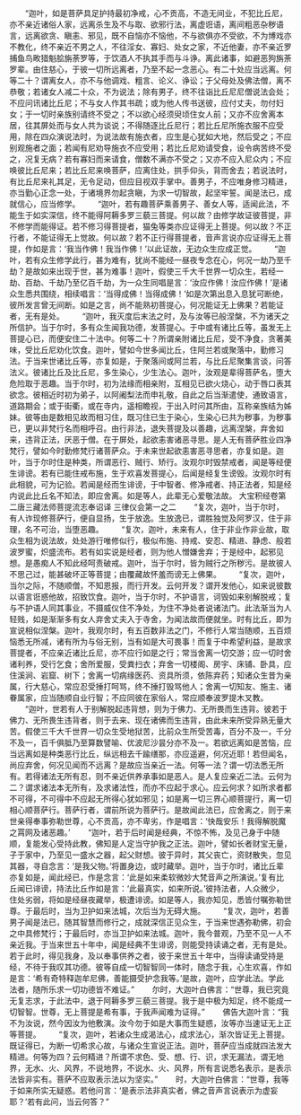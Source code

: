 <!-- { "loadSidebar": true } -->
　　“迦叶，如是菩萨具足护持最初净戒，心不贡高，不造无间业，不犯比丘尼，亦不亲近诸俗人家，远离杀生及不与取、欲邪行法，离虚诳语，离间粗恶杂秽语言，远离欲贪、瞋恚、邪见，既不自恼亦不恼他，不与欲俱亦不受欲，不为博戏亦不教化，终不亲近不男之人，不往淫女、寡妇、处女之家，不近他妻，亦不亲近罗捕鱼鸟畋猎魁脍旃荼罗等，于饮酒人不执其手而与斗诤。离此诸事，如避恶狗旃荼罗辈。由住慈心，于彼一切所远离者，乃至不起一念恶心。有二十处应当远离。何等二十？谓离女人，亦不与他调戏、粗言、论义、诤讼；于父母处及佛法僧，离不恭敬；若诸女人减二十众，不为说法；除有男子，终不往诣比丘尼尼僧说法会处；不应问讯诸比丘尼；不与女人作其书疏；或为他人传书送彼，应付丈夫，勿付妇女；于一切时亲族别请终不受之；不以欲心经须臾顷住女人前；又亦不应舍离本居，往其屏处而与女人共为谈说；不得随逐比丘尼行；若比丘尼所施衣服不应受用，除在四众演说法时，为说法故有施衣者，应生是心犹如大地，然后受之；不应别观施者之面；若闻有尼劝导施衣不应受用；若比丘尼劝请受食，设令病苦终不受之，况复无病？若有寡妇而来请食，僧数不满亦不受之；又亦不应入尼众内；不应唤彼比丘尼来；若比丘尼来唤菩萨，应离住处，拱手仰头，背而舍去；若说法时，有比丘尼来礼其足，无令足动，但应目视双手掌中。善男子，不应唯身修习精进，亦当勤心正念一处，于诸境界勿起贪瞋，为求一切智故，起坚牢誓。闻是法已，成就信心，应当修学。
　　“迦叶，若有趣菩萨乘善男子、善女人等，适闻此法，不能生于如实深信，终不能得阿耨多罗三藐三菩提。何以故？由修学故证彼菩提，非不修学而能得证。若不修习得菩提者，猫兔等类亦应证得无上菩提。何以故？不正行者，不能证得无上觉故。何以故？若不正行得菩提者，音声言说亦应证得无上菩提，作如是言：‘我当作佛！我当作佛！’以此证故，无边众生应成正觉。
　　“迦叶，若有众生修学此行，甚为难有，犹尚不能经一昼夜专念在心，何况一劫乃至千劫？是故如来出现于世，甚为难事！迦叶，假使三千大千世界一切众生，若经一劫、百劫、千劫乃至亿百千劫，为一众生同唱是言：‘汝应作佛！汝应作佛！’是诸众生悉共围绕，相续唱言：‘当得成佛！当得成佛！’如是次第出息入息犹可断绝，彼所发言曾无间断。如是之言，尚不能熟初菩提心，何况能证无上佛果？若能证者，无有是处。
　　“迦叶，我灭度后末法之时，及与汝等已般涅槃，不为诸天之所信护。当于尔时，多有众生闻我功德，发菩提心。于中或有诸比丘等，虽发无上菩提心已，而便安住二十法中。何等二十？所谓亲附诸比丘尼，受不净食，贪著美味，受比丘尼劝化饮食。迦叶，譬如今世多闻比丘，住阿兰若或聚落中，勤修习法。于当来世诸比丘等，亦复如是，于聚落间或阿兰若，与比丘尼聚集言谈，问答法义。彼诸比丘及比丘尼，多生染心，少生法心。迦叶，汝观是辈得菩萨名，堕大危险取于恶趣。当于尔时，初为法缘而相亲附，互相见已欲火烧心，动于唇口表其欲念。彼相近时初为弟子，以阿阇梨法而申礼敬，自此之后当渐遣使，通致语言，道路期会；或于街衢，或在寺内，遥相瞻视，于出入时问其所由，互称亲族结为姊妹。彼等由是数相见故而相习住，既习住已生于染心，生染心已共为秽事，为秽事已，更以非梵行名而相呼召。由行非法，退失菩提及以善趣，远离涅槃，弃舍如来，违背正法，厌恶于僧。在于屏处，起欲恚害诸恶寻思。是人无有菩萨胜业四净梵行，譬如今时勤修梵行诸菩萨众。于未来世起欲恚害恶寻思者，亦复如是。迦叶，当于尔时住是种类，所谓恶行、贼行、矫行。汝观尔时毁禁戒者，闻是等经便生诽谤。若有已能住戒布施，生于欢喜发菩提心，后闻是经复生谤毁。汝观尔时有此相貌，可为记验。若闻是经而生诽谤，于中智者、修净戒者、持正法者，知是经内说此比丘名不知法，即应舍离。如是等人，此辈无心爱敬法故。
大宝积经卷第二唐三藏法师菩提流志奉诏译
三律仪会第一之二
　　“复次，迦叶，当于尔时，有人诈现修菩萨行，便自显扬，生于放逸。生放逸已，谓胜独觉及阿罗汉，住于非理，名不可治，当堕恶趣。
　　“复次，迦叶，未来有人，住于非业作非业故，取众生相为说法故，处处游行唯修似行，极似布施、持戒、安忍、精进、静虑、般若波罗蜜，炽盛流布。若有如实说是经者，则为他人憎嫌舍弃；于是经中，起邪见想。是愚痴人不知此经呵责破戒。迦叶，当于尔时，皆为贼行之所秽污。是故彼人不思己过，能甚破坏正等菩提；由覆藏故怀羞而谤无上佛果。
　　“复次，迦叶，当尔之际，不随顺僧，不知恩报，而行开发。云何开发？谓开发他心，如来说彼数以语言诳惑他故，招致饮食。迦叶，当于尔时，不护语言，诃毁如来别解脱戒；复与不护语人同其事业，不摄威仪住不净处，为住不净处者说诸法门。此法渐当为人轻贱，如是渐渐多有女人弃舍丈夫入于寺舍，为闻法故而便就坐。时有比丘，即为宣说相似涅槃。迦叶，我观尔时，有五百数非法之门，不修行人常当随顺，五百烦恼悉无所减，诸有所为与俗无别，当有如是大可畏事！而复于中希望利益，是故求菩提者，不应亲近诸比丘尼，亦不应行如是之行；常当舍离一切交游；应一切时舍诸利养，受行乞食；舍所爱服，受粪扫衣；弃舍一切楼阁、房宇、床铺、卧具，应住溪涧、岩窟、树下；舍离一切病缘医药、资具所须，依陈弃药；知诸众生昔为亲属，行大慈心，常应忍受捶打呵骂，终不捶打毁骂他人；舍离一切知友、施主、诸眷属家，应当随顺自业行智；不应同彼在家俗人，常应顺奉波罗提木叉教。
　　“迦叶，世若有人于别解脱起违背想，则为于佛力、无所畏而生违背。彼若于佛力、无所畏生违背者，则于去来、现在诸佛而生违背，由此未来所受异熟无量大苦。假使三千大千世界一切众生受地狱苦，比前众生所受苦毒，百分不及一，千分不及一，百千俱胝乃至算数譬喻、优波尼沙昙分亦不及一。若欲远离如是苦恼，应当远离如是种类恶行比丘，纵远相去千踰缮那，亦应遥避，何况近耶！若但闻名，尚应弃舍，何况见闻而不远离？是故应当亲近一法。何等一法？谓一切法悉无所有。若得诸法无所有忍，则不亲近供养承事如是恶人。是人复应亲近二法。云何为二？谓求诸法本无所有，及求诸法性，而亦不应起于求心。应云何求？如所求者都不可得，不可得中不应起无所得心犹如邪见；如是离一切三界心顺菩提行，离一切相心顺菩萨行。菩萨行者，谓前所说为菩萨行。是故闻此法已，应舍离之，则于来世亲得奉事弥勒世尊，心不贡高，亦不卑劣，作是唱言：‘快哉安乐！我得解脱魔之罥网及诸恶趣。’
　　“迦叶，若于后时闻是经典，不惊不怖，及见己身于中随顺，复能发心受持此教，佛知是人定当守护我之正法。迦叶，譬如长者财宝无量，子于家中，乃至见一盛水之器，起父财想。彼于异时，其父丧亡，资财散失，忽见其器，寻自念言：‘是我父物。’将置身边，或时藏举。迦叶，当于尔时，诸比丘辈亦复如是，闻此经已，作是念言：‘此是如来柔软微妙大梵音声之所演说。’复有比丘闻已诽谤，持法比丘作如是言：‘此最真实，如来所说。’彼持法者，人众微少，住处劣弱，将如是经昼夜藏举，极遭诽谤。如是等人，我亦知见，悉皆付嘱弥勒世尊。于最后时，当为卫护如来法城，次后当为无碍大施。
　　“复次，迦叶，若善男子闻是法已，随其智慧而修行之，成就深信正见众生，于当来世遇弥勒佛，初会之中具修梵行；于最后时，亦当卫护如来法城。迦叶，我今普观，乃至不见一人不亲近我。于当来世五十年中，闻是经典不生诽谤，则能受持读诵之者，无有是处。若于此时，得见我身，及以奉事供养之者，彼于来世五十年中，当得读诵受持是经，不待于我叹其功德。彼等自成一切智智同一体时，随念于我，心生欢喜，作如是言：‘希有奇特释迦牟尼佛，善能摄受护念我等。’是故，迦叶，应学此法。学此法者，随所乐求一切功德皆不难证。”
　　尔时，大迦叶白佛言：“世尊，我已究竟无复志求，于此法中，退于阿耨多罗三藐三菩提。我于是中极为知足，终不能成一切智智。世尊，无上菩提是希有事，于我声闻难为证得。”
　　佛告大迦叶言：“我不为汝说，然今因汝为他敷演。汝今勿于如是大事而生疑惑，汝等亦当速证无上正等菩提。
　　“复次，迦叶，若诸众生成渴法心，成求法心，渐次皆证无上菩提。既证得已，为断一切希求心故，与诸众生宣说正法。迦叶，菩萨应当成就四法发大精进。何等为四？云何精进？所谓不求色、受、想、行、识，求无漏法，谓无地界，无水、火、风界，不说地界，不说水、火、风界，所有言说悉名表示，是表示法皆非实有。菩萨不应取表示法以为坚实。”
　　时，大迦叶白佛言：“世尊，我等于如来所实无疑惑。若他问言：‘是表示法非真实者，佛之音声言说表示为虚妄耶？’若有此问，当云何答？”

